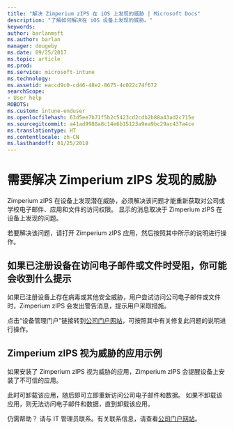 ```yaml
---
title: "解决 Zimperium zIPS 在 iOS 上发现的威胁 | Microsoft Docs"
description: "了解如何解决在 iOS 设备上发现的威胁。"
keywords: 
author: barlanmsft
ms.author: barlan
manager: dougeby
ms.date: 09/25/2017
ms.topic: article
ms.prod: 
ms.service: microsoft-intune
ms.technology: 
ms.assetid: eaccd9c0-cd46-48e2-8675-4c022c74f672
searchScope:
- User help
ROBOTS: 
ms.custom: intune-enduser
ms.openlocfilehash: 63d5ee7b71f5b2c5423cd2cdb2b88a43ad2c715e
ms.sourcegitcommit: a41ad9988a8c14e6b15123a9ea9bc29ac437a4ce
ms.translationtype: HT
ms.contentlocale: zh-CN
ms.lasthandoff: 01/25/2018
---
```

# <a name="you-need-to-resolve-a-threat-found-by-zimperium-zips"></a>需要解决 Zimperium zIPS 发现的威胁

Zimperium zIPS 在设备上发现潜在威胁，必须解决该问题才能重新获取对公司或学校电子邮件、应用和文件的访问权限。 显示的消息取决于 Zimperium zIPS 在设备上发现的问题。

若要解决该问题，请打开 Zimperium zIPS 应用，然后按照其中所示的说明进行操作。

## <a name="what-you-might-see-if-your-enrolled-device-is-blocked-from-accessing-email-or-files"></a>如果已注册设备在访问电子邮件或文件时受阻，你可能会收到什么提示

如果已注册设备上存在病毒或其他安全威胁，用户尝试访问公司电子邮件或文件时，Zimperium zIPS 会发出警告消息，提示用户采取措施。

点击“设备管理门户”链接转到[公司门户网站](https://portal.manage.microsoft.com#HelpDeskDialog)，可按照其中有关修复此问题的说明进行操作。

## <a name="example-of-an-app-that-zimperium-zips-sees-as-a-threat"></a>Zimperium zIPS 视为威胁的应用示例

如果安装了 Zimperium zIPS 视为威胁的应用，Zimperium zIPS 会提醒设备上安装了不可信的应用。

此时可卸载该应用，随后即可立即重新访问公司电子邮件和数据。 如果不卸载该应用，则无法访问电子邮件和数据，直到卸载该应用。

仍需帮助？ 请与 IT 管理员联系。有关联系信息，请查看[公司门户网站](https://portal.manage.microsoft.com#HelpDeskDialog)。
